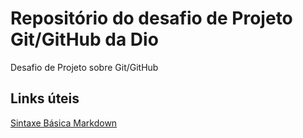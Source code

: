 # Repositório do desafio de Projeto Git/GitHub da Dio
Desafio de Projeto sobre Git/GitHub

## Links úteis
[Sintaxe Básica Markdown](https://www.markdownguide.org/basic-syntax/)
